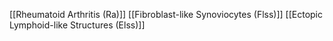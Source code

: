 [[Rheumatoid Arthritis (Ra)]]
[[Fibroblast-like Synoviocytes (Flss)]]
[[Ectopic Lymphoid-like Structures (Elss)]]
